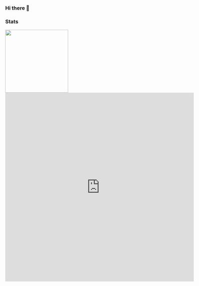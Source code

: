 ### Hi there 👋

<!--
**sidharthjaiswal/sidharthjaiswal** is a ✨ _special_ ✨ repository because its `README.md` (this file) appears on your GitHub profile.

Here are some ideas to get you started:

- 🔭 I’m currently working on ...
- 🌱 I’m currently learning ...
- 👯 I’m looking to collaborate on ...
- 🤔 I’m looking for help with ...
- 💬 Ask me about ...
- 📫 How to reach me: ...
- 😄 Pronouns: ...
- ⚡ Fun fact: ...
-->

### Stats
<div>
  <img height="200em" src="https://github-readme-stats.vercel.app/api?username=sidharthjaiswal&count_private=true&show_icons=true&theme=dark" />
 <iframe width="600" height="600" src="https://ionicabizau.github.io/github-profile-languages/api.html?sidharthjaiswal" frameborder="0"></iframe>
</div>
